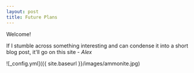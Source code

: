 ```yaml
---
layout: post
title: Future Plans
---
```


Welcome! 

If I stumble across something interesting and can condense it into a short blog post, it'll go on this site - _Alex_

![_config.yml]({{ site.baseurl }}/images/ammonite.jpg)